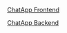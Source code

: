 [ChatApp Frontend](https://github.com/Navneetanavie/strapi-chat-frontend)

[ChatApp Backend](https://github.com/Navneetanavie/strapi-chat-backend)
